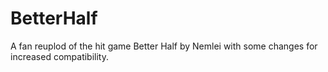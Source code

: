 # BetterHalf
 A fan reuplod of the hit game Better Half by Nemlei with some changes for increased compatibility.
